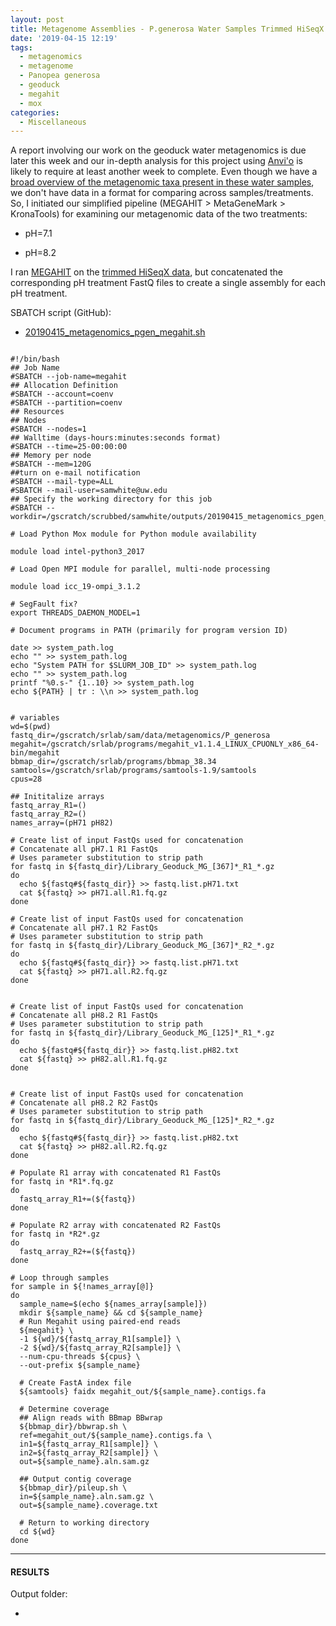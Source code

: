 ```yaml
---
layout: post
title: Metagenome Assemblies - P.generosa Water Samples Trimmed HiSeqX Data Using Megahit on Mox to Compare pH Treatments
date: '2019-04-15 12:19'
tags:
  - metagenomics
  - metagenome
  - Panopea generosa
  - geoduck
  - megahit
  - mox
categories:
  - Miscellaneous
---
```


A report involving our work on the geoduck water metagenomics is due later this week and our in-depth analysis for this project using [Anvi'o](http://merenlab.org/software/anvio/) is likely to require at least another week to complete. Even though we have a [broad overview of the metagenomic taxa present in these water samples](https://robertslab.github.io/sams-notebook/2019/03/25/Metagenomics-Taxonomic-Diversity-from-Geoduck-Water-with-BLASTn-and-Krona-Plots.html), we don't have data in a format for comparing across samples/treatments. So, I initiated our simplified pipeline (MEGAHIT > MetaGeneMark > KronaTools) for examining our metagenomic data of the two treatments:

- pH=7.1

- pH=8.2

I ran [MEGAHIT](https://github.com/voutcn/megahit) on the [trimmed HiSeqX data](https://robertslab.github.io/sams-notebook/2018/12/11/FastQC-and-Trimming-Metagenomics-(Geoduck)-HiSeqX-Reads-from-20180809.html), but concatenated the corresponding pH treatment FastQ files to create a single assembly for each pH treatment.

SBATCH script (GitHub):

- [20190415_metagenomics_pgen_megahit.sh](https://github.com/RobertsLab/sams-notebook/blob/master/sbatch_scripts/20190415_metagenomics_pgen_megahit.sh)


<pre><code>
#!/bin/bash
## Job Name
#SBATCH --job-name=megahit
## Allocation Definition
#SBATCH --account=coenv
#SBATCH --partition=coenv
## Resources
## Nodes
#SBATCH --nodes=1
## Walltime (days-hours:minutes:seconds format)
#SBATCH --time=25-00:00:00
## Memory per node
#SBATCH --mem=120G
##turn on e-mail notification
#SBATCH --mail-type=ALL
#SBATCH --mail-user=samwhite@uw.edu
## Specify the working directory for this job
#SBATCH --workdir=/gscratch/scrubbed/samwhite/outputs/20190415_metagenomics_pgen_megahit

# Load Python Mox module for Python module availability

module load intel-python3_2017

# Load Open MPI module for parallel, multi-node processing

module load icc_19-ompi_3.1.2

# SegFault fix?
export THREADS_DAEMON_MODEL=1

# Document programs in PATH (primarily for program version ID)

date >> system_path.log
echo "" >> system_path.log
echo "System PATH for $SLURM_JOB_ID" >> system_path.log
echo "" >> system_path.log
printf "%0.s-" {1..10} >> system_path.log
echo ${PATH} | tr : \\n >> system_path.log


# variables
wd=$(pwd)
fastq_dir=/gscratch/srlab/sam/data/metagenomics/P_generosa
megahit=/gscratch/srlab/programs/megahit_v1.1.4_LINUX_CPUONLY_x86_64-bin/megahit
bbmap_dir=/gscratch/srlab/programs/bbmap_38.34
samtools=/gscratch/srlab/programs/samtools-1.9/samtools
cpus=28

## Inititalize arrays
fastq_array_R1=()
fastq_array_R2=()
names_array=(pH71 pH82)

# Create list of input FastQs used for concatenation
# Concatenate all pH7.1 R1 FastQs
# Uses parameter substitution to strip path
for fastq in ${fastq_dir}/Library_Geoduck_MG_[367]*_R1_*.gz
do
  echo ${fastq#${fastq_dir}} >> fastq.list.pH71.txt
  cat ${fastq} >> pH71.all.R1.fq.gz
done

# Create list of input FastQs used for concatenation
# Concatenate all pH7.1 R2 FastQs
# Uses parameter substitution to strip path
for fastq in ${fastq_dir}/Library_Geoduck_MG_[367]*_R2_*.gz
do
  echo ${fastq#${fastq_dir}} >> fastq.list.pH71.txt
  cat ${fastq} >> pH71.all.R2.fq.gz
done


# Create list of input FastQs used for concatenation
# Concatenate all pH8.2 R1 FastQs
# Uses parameter substitution to strip path
for fastq in ${fastq_dir}/Library_Geoduck_MG_[125]*_R1_*.gz
do
  echo ${fastq#${fastq_dir}} >> fastq.list.pH82.txt
  cat ${fastq} >> pH82.all.R1.fq.gz
done


# Create list of input FastQs used for concatenation
# Concatenate all pH8.2 R2 FastQs
# Uses parameter substitution to strip path
for fastq in ${fastq_dir}/Library_Geoduck_MG_[125]*_R2_*.gz
do
  echo ${fastq#${fastq_dir}} >> fastq.list.pH82.txt
  cat ${fastq} >> pH82.all.R2.fq.gz
done

# Populate R1 array with concatenated R1 FastQs
for fastq in *R1*.fq.gz
do
  fastq_array_R1+=(${fastq})
done

# Populate R2 array with concatenated R2 FastQs
for fastq in *R2*.gz
do
  fastq_array_R2+=(${fastq})
done

# Loop through samples
for sample in ${!names_array[@]}
do
  sample_name=$(echo ${names_array[sample]})
  mkdir ${sample_name} && cd ${sample_name}
  # Run Megahit using paired-end reads
  ${megahit} \
  -1 ${wd}/${fastq_array_R1[sample]} \
  -2 ${wd}/${fastq_array_R2[sample]} \
  --num-cpu-threads ${cpus} \
  --out-prefix ${sample_name}

  # Create FastA index file
  ${samtools} faidx megahit_out/${sample_name}.contigs.fa

  # Determine coverage
  ## Align reads with BBmap BBwrap
  ${bbmap_dir}/bbwrap.sh \
  ref=megahit_out/${sample_name}.contigs.fa \
  in1=${fastq_array_R1[sample]} \
  in2=${fastq_array_R2[sample]} \
  out=${sample_name}.aln.sam.gz

  ## Output contig coverage
  ${bbmap_dir}/pileup.sh \
  in=${sample_name}.aln.sam.gz \
  out=${sample_name}.coverage.txt

  # Return to working directory
  cd ${wd}
done
</code></pre>


---

#### RESULTS


Output folder:

- []()

